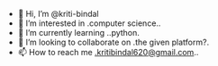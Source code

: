 - 👋 Hi, I’m @kriti-bindal
- 👀 I’m interested in .computer science..
- 🌱 I’m currently learning ..python.
- 💞️ I’m looking to collaborate on .the given platform?.
- 📫 How to reach me .kritibindal620@gmail.com..

<!---
kriti-bindal/kriti-bindal is a ✨ special ✨ repository because its `README.md` (this file) appears on your GitHub profile.
You can click the Preview link to take a look at your changes.
--->
